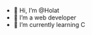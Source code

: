 - 👋 Hi, I’m @Holat
- 👀 I’m a web developer
- 🌱 I’m currently learning C


<!---
Holat/Holat is a ✨ special ✨ repository because its `README.md` (this file) appears on your GitHub profile.
You can click the Preview link to take a look at your changes.
--->
